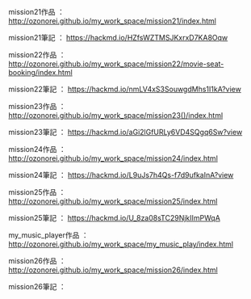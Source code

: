 mission21作品 ： http://ozonorei.github.io/my_work_space/mission21/index.html

mission21筆記 ： https://hackmd.io/HZfsWZTMSJKxrxD7KA8Oqw

mission22作品 ： http://ozonorei.github.io/my_work_space/mission22/movie-seat-booking/index.html

mission22筆記 ： https://hackmd.io/nmLV4xS3SouwgdMhs1I1kA?view 

mission23作品 ： http://ozonorei.github.io/my_work_space/mission23()/index.html

mission23筆記 ： https://hackmd.io/aGi2lGfURLy6VD4SQgq6Sw?view

mission24作品 ： http://ozonorei.github.io/my_work_space/mission24/index.html

mission24筆記 ： https://hackmd.io/L9uJs7h4Qs-f7d9ufkaInA?view

mission25作品 ： http://ozonorei.github.io/my_work_space/mission25/index.html

mission25筆記 ： https://hackmd.io/U_8za08sTC29NjkIImPWqA

my_music_player作品 ： http://ozonorei.github.io/my_work_space/my_music_play/index.html

mission26作品 ： http://ozonorei.github.io/my_work_space/mission26/index.html

mission26筆記 ： 